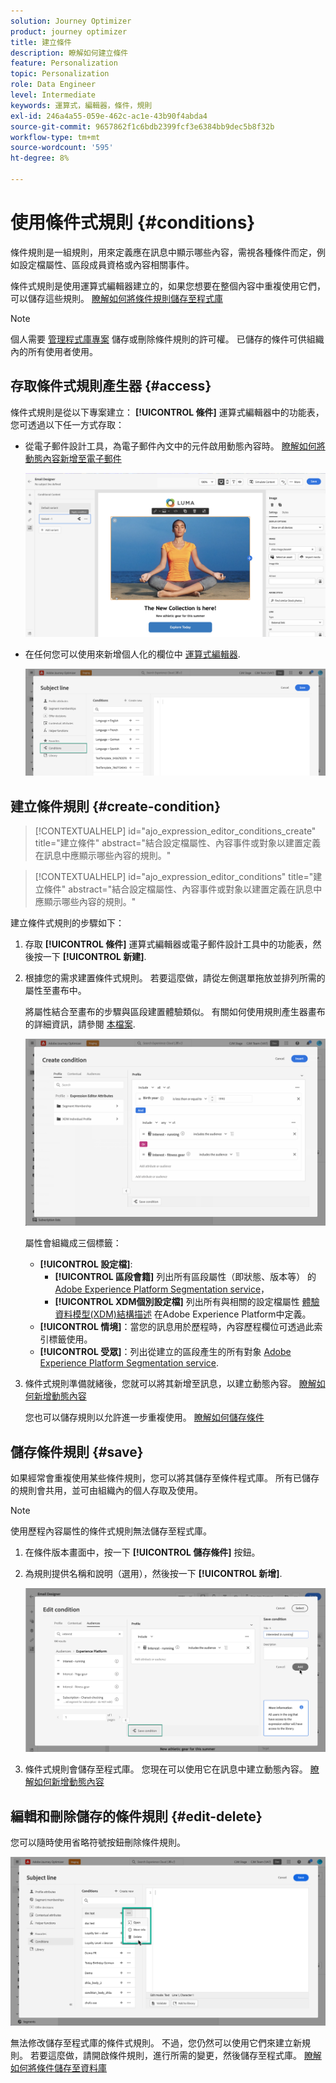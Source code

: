 ```yaml
---
solution: Journey Optimizer
product: journey optimizer
title: 建立條件
description: 瞭解如何建立條件
feature: Personalization
topic: Personalization
role: Data Engineer
level: Intermediate
keywords: 運算式，編輯器，條件，規則
exl-id: 246a4a55-059e-462c-ac1e-43b90f4abda4
source-git-commit: 9657862f1c6bdb2399fcf3e6384bb9dec5b8f32b
workflow-type: tm+mt
source-wordcount: '595'
ht-degree: 8%

---
```


# 使用條件式規則 {#conditions}

條件規則是一組規則，用來定義應在訊息中顯示哪些內容，需視各種條件而定，例如設定檔屬性、區段成員資格或內容相關事件。

條件式規則是使用運算式編輯器建立的，如果您想要在整個內容中重複使用它們，可以儲存這些規則。 [瞭解如何將條件規則儲存至程式庫](#save)

>[!NOTE]
>
>個人需要 [管理程式庫專案](../administration/ootb-product-profiles.md) 儲存或刪除條件規則的許可權。 已儲存的條件可供組織內的所有使用者使用。

## 存取條件式規則產生器 {#access}

條件式規則是從以下專案建立： **[!UICONTROL 條件]** 運算式編輯器中的功能表，您可透過以下任一方式存取：

* 從電子郵件設計工具，為電子郵件內文中的元件啟用動態內容時。 [瞭解如何將動態內容新增至電子郵件](dynamic-content.md#emails)

   ![](assets/conditions-access-email.png)

* 在任何您可以使用來新增個人化的欄位中 [運算式編輯器](personalization-build-expressions.md).

   ![](assets/conditions-access-editor.png)

## 建立條件規則 {#create-condition}

>[!CONTEXTUALHELP]
>id="ajo_expression_editor_conditions_create"
>title="建立條件"
>abstract="結合設定檔屬性、內容事件或對象以建置定義在訊息中應顯示哪些內容的規則。"

>[!CONTEXTUALHELP]
>id="ajo_expression_editor_conditions"
>title="建立條件"
>abstract="結合設定檔屬性、內容事件或對象以建置定義在訊息中應顯示哪些內容的規則。"

建立條件式規則的步驟如下：

1. 存取 **[!UICONTROL 條件]** 運算式編輯器或電子郵件設計工具中的功能表，然後按一下 **[!UICONTROL 新建]**.

1. 根據您的需求建置條件式規則。 若要這麼做，請從左側選單拖放並排列所需的屬性至畫布中。

   將屬性結合至畫布的步驟與區段建置體驗類似。 有關如何使用規則產生器畫布的詳細資訊，請參閱 [本檔案](https://experienceleague.adobe.com/docs/experience-platform/segmentation/ui/segment-builder.html?lang=en#rule-builder-canvas).

   ![](assets/conditions-create.png)

   屬性會組織成三個標籤：

   * **[!UICONTROL 設定檔]**:
      * **[!UICONTROL 區段會籍]** 列出所有區段屬性（即狀態、版本等） 的 [Adobe Experience Platform Segmentation service](https://experienceleague.adobe.com/docs/experience-platform/segmentation/home.html)，
      * **[!UICONTROL XDM個別設定檔]** 列出所有與相關的設定檔屬性 [體驗資料模型(XDM)結構描述](https://experienceleague.adobe.com/docs/experience-platform/xdm/home.html?lang=zh-Hant) 在Adobe Experience Platform中定義。
   * **[!UICONTROL 情境]**：當您的訊息用於歷程時，內容歷程欄位可透過此索引標籤使用。
   * **[!UICONTROL 受眾]**：列出從建立的區段產生的所有對象 [Adobe Experience Platform Segmentation service](https://experienceleague.adobe.com/docs/experience-platform/segmentation/home.html).

1. 條件式規則準備就緒後，您就可以將其新增至訊息，以建立動態內容。 [瞭解如何新增動態內容](dynamic-content.md)

   您也可以儲存規則以允許進一步重複使用。 [瞭解如何儲存條件](#save)

## 儲存條件規則 {#save}

如果經常會重複使用某些條件規則，您可以將其儲存至條件程式庫。 所有已儲存的規則會共用，並可由組織內的個人存取及使用。

>[!NOTE]
>
>使用歷程內容屬性的條件式規則無法儲存至程式庫。

1. 在條件版本畫面中，按一下 **[!UICONTROL 儲存條件]** 按鈕。

1. 為規則提供名稱和說明（選用），然後按一下 **[!UICONTROL 新增]**.

   ![](assets/conditions-name-description.png)

1. 條件式規則會儲存至程式庫。 您現在可以使用它在訊息中建立動態內容。 [瞭解如何新增動態內容](dynamic-content.md)

## 編輯和刪除儲存的條件規則 {#edit-delete}

您可以隨時使用省略符號按鈕刪除條件規則。

![](assets/conditions-open.png)

無法修改儲存至程式庫的條件式規則。 不過，您仍然可以使用它們來建立新規則。 若要這麼做，請開啟條件規則，進行所需的變更，然後儲存至程式庫。 [瞭解如何將條件儲存至資料庫](#save)
